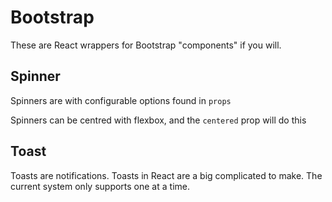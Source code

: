 # Bootstrap

These are React wrappers for Bootstrap "components" if you will.

## Spinner

Spinners are with configurable options found in `props`

Spinners can be centred with flexbox, and the `centered` prop will do this

## Toast

Toasts are notifications. Toasts in React are a big complicated to make. The current system only supports one at a time.
